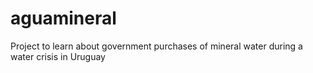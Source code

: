 # aguamineral
Project to learn about government purchases of mineral water during a water crisis in Uruguay
